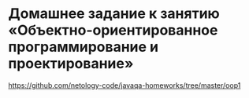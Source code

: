 # Домашнее задание к занятию «Объектно-ориентированное программирование и проектирование»

https://github.com/netology-code/javaqa-homeworks/tree/master/oop1
